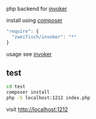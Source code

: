 
php backend for [invoker](https://github.com/zweifisch/invoker)

install using [composer](http://getcomposer.org/)

```javascript
"require": {
  "zweifisch/invoker": "*"
}
```

usage see [invoker](https://github.com/zweifisch/invoker)

## test

```sh
cd test
composer install
php -S localhost:1212 index.php
```

visit [http://localhost:1212](http://localhost:1212)
